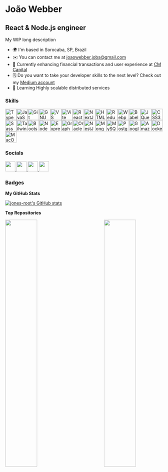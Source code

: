 João Webber
============================
React & Node.js engineer
------------------------

My WIP long description

* 🌍  I'm based in Sorocaba, SP, Brazil
* ✉️  You can contact me at [joaowebber.jobs@gmail.com](mailto:joaowebber.jobs@gmail.com)
* 🚀  Currently enhancing financial transactions and user experience at [CM Capital](https://cmcapital.com.br/)
* 🗒️ Do you want to take your developer skills to the next level? Check out my [Medium account](joaowebber.medium.com)
* 🧠  Learning Highly scalable distributed services

### Skills

<p align="left">
   <a href="https://www.typescriptlang.org/" target="_blank" rel="noreferrer"><img src="https://raw.githubusercontent.com/danielcranney/readme-generator/main/public/icons/skills/typescript-colored.svg" width="36" height="36" alt="TypeScript" /></a><a href="https://developer.mozilla.org/en-US/docs/Web/JavaScript" target="_blank" rel="noreferrer"><img src="https://raw.githubusercontent.com/danielcranney/readme-generator/main/public/icons/skills/javascript-colored.svg" width="36" height="36" alt="JavaScript" /></a><a href="https://git-scm.com/" target="_blank" rel="noreferrer"><img src="https://raw.githubusercontent.com/danielcranney/readme-generator/main/public/icons/skills/git-colored.svg" width="36" height="36" alt="Git" /></a><a href="https://www.gnu.org/software/bash/" target="_blank" rel="noreferrer"><img src="https://raw.githubusercontent.com/danielcranney/readme-generator/main/public/icons/skills/gnubash.svg" width="36" height="36" alt="GNU Bash" /></a><a href="https://code.visualstudio.com/" target="_blank" rel="noreferrer"><img src="https://raw.githubusercontent.com/danielcranney/readme-generator/main/public/icons/skills/visualstudiocode.svg" width="36" height="36" alt="VS Code" /></a><a href="https://vitejs.dev/" target="_blank" rel="noreferrer"><img src="https://raw.githubusercontent.com/danielcranney/readme-generator/main/public/icons/skills/vite-colored.svg" width="36" height="36" alt="Vite" /></a><a href="https://reactjs.org/" target="_blank" rel="noreferrer"><img src="https://raw.githubusercontent.com/danielcranney/readme-generator/main/public/icons/skills/react-colored.svg" width="36" height="36" alt="React" /></a><a href="https://nextjs.org/docs" target="_blank" rel="noreferrer"><img src="https://raw.githubusercontent.com/danielcranney/readme-generator/main/public/icons/skills/nextjs-colored.svg" width="36" height="36" alt="NextJs" /></a><a href="https://developer.mozilla.org/en-US/docs/Glossary/HTML5" target="_blank" rel="noreferrer"><img src="https://raw.githubusercontent.com/danielcranney/readme-generator/main/public/icons/skills/html5-colored.svg" width="36" height="36" alt="HTML5" /></a><a href="https://redux.js.org/" target="_blank" rel="noreferrer"><img src="https://raw.githubusercontent.com/danielcranney/readme-generator/main/public/icons/skills/redux-colored.svg" width="36" height="36" alt="Redux" /></a><a href="https://webpack.js.org/" target="_blank" rel="noreferrer"><img src="https://raw.githubusercontent.com/danielcranney/readme-generator/main/public/icons/skills/webpack-colored.svg" width="36" height="36" alt="Webpack" /></a><a href="https://babeljs.io/" target="_blank" rel="noreferrer"><img src="https://raw.githubusercontent.com/danielcranney/readme-generator/main/public/icons/skills/babel-colored.svg" width="36" height="36" alt="Babel" /></a><a href="https://jquery.com/" target="_blank" rel="noreferrer"><img src="https://raw.githubusercontent.com/danielcranney/readme-generator/main/public/icons/skills/jquery-colored.svg" width="36" height="36" alt="JQuery" /></a><a href="https://www.w3.org/TR/CSS/#css" target="_blank" rel="noreferrer"><img src="https://raw.githubusercontent.com/danielcranney/readme-generator/main/public/icons/skills/css3-colored.svg" width="36" height="36" alt="CSS3" /></a><a href="https://sass-lang.com/" target="_blank" rel="noreferrer"><img src="https://raw.githubusercontent.com/danielcranney/readme-generator/main/public/icons/skills/sass-colored.svg" width="36" height="36" alt="Sass" /></a><a href="https://tailwindcss.com/" target="_blank" rel="noreferrer"><img src="https://raw.githubusercontent.com/danielcranney/readme-generator/main/public/icons/skills/tailwindcss-colored.svg" width="36" height="36" alt="TailwindCSS" /></a><a href="https://getbootstrap.com/" target="_blank" rel="noreferrer"><img src="https://raw.githubusercontent.com/danielcranney/readme-generator/main/public/icons/skills/bootstrap-colored.svg" width="36" height="36" alt="Bootstrap" /></a><a href="https://nodejs.org/en/" target="_blank" rel="noreferrer"><img src="https://raw.githubusercontent.com/danielcranney/readme-generator/main/public/icons/skills/nodejs-colored.svg" width="36" height="36" alt="NodeJS" /></a><a href="https://expressjs.com/" target="_blank" rel="noreferrer"><img src="https://raw.githubusercontent.com/danielcranney/readme-generator/main/public/icons/skills/express-colored.svg" width="36" height="36" alt="Express" /></a><a href="https://graphql.org/" target="_blank" rel="noreferrer"><img src="https://raw.githubusercontent.com/danielcranney/readme-generator/main/public/icons/skills/graphql-colored.svg" width="36" height="36" alt="GraphQL" /></a><a href="https://www.oracle.com/uk/index.html" target="_blank" rel="noreferrer"><img src="https://raw.githubusercontent.com/danielcranney/readme-generator/main/public/icons/skills/oracle-colored.svg" width="36" height="36" alt="Oracle" /></a><a href="https://docs.nestjs.com/" target="_blank" rel="noreferrer"><img src="https://raw.githubusercontent.com/danielcranney/readme-generator/main/public/icons/skills/nestjs-colored.svg" width="36" height="36" alt="NestJS" /></a><a href="https://www.mongodb.com/" target="_blank" rel="noreferrer"><img src="https://raw.githubusercontent.com/danielcranney/readme-generator/main/public/icons/skills/mongodb-colored.svg" width="36" height="36" alt="MongoDB" /></a><a href="https://www.mysql.com/" target="_blank" rel="noreferrer"><img src="https://raw.githubusercontent.com/danielcranney/readme-generator/main/public/icons/skills/mysql-colored.svg" width="36" height="36" alt="MySQL" /></a><a href="https://www.postgresql.org/" target="_blank" rel="noreferrer"><img src="https://raw.githubusercontent.com/danielcranney/readme-generator/main/public/icons/skills/postgresql-colored.svg" width="36" height="36" alt="PostgreSQL" /></a><a href="https://cloud.google.com/" target="_blank" rel="noreferrer"><img src="https://raw.githubusercontent.com/danielcranney/readme-generator/main/public/icons/skills/googlecloud-colored.svg" width="36" height="36" alt="Google Cloud" /></a><a href="https://aws.amazon.com" target="_blank" rel="noreferrer"><img src="https://raw.githubusercontent.com/danielcranney/readme-generator/main/public/icons/skills/aws-colored.svg" width="36" height="36" alt="Amazon Web Services" /></a><a href="https://www.docker.com/" target="_blank" rel="noreferrer"><img src="https://raw.githubusercontent.com/danielcranney/readme-generator/main/public/icons/skills/docker-colored.svg" width="36" height="36" alt="Docker" /></a><a href="https://apple.com" target="_blank" rel="noreferrer"><img src="https://raw.githubusercontent.com/danielcranney/readme-generator/main/public/icons/skills/macos-colored.svg" width="36" height="36" alt="MacOS" /></a>
</p>

### Socials

<p align="left">
   <a href="https://www.github.com/jones-root" target="_blank" rel="noreferrer">
      <picture>
         <source media="(prefers-color-scheme: dark)" srcset="https://raw.githubusercontent.com/danielcranney/readme-generator/main/public/icons/socials/github-dark.svg" />
         <source media="(prefers-color-scheme: light)" srcset="https://raw.githubusercontent.com/danielcranney/readme-generator/main/public/icons/socials/github.svg" />
         <img src="https://raw.githubusercontent.com/danielcranney/readme-generator/main/public/icons/socials/github.svg" width="32" height="32" /> 
      </picture>
   </a>
   <a href="https://www.linkedin.com/in/joaowebber" target="_blank" rel="noreferrer">
      <picture>
         <source media="(prefers-color-scheme: dark)" srcset="https://raw.githubusercontent.com/danielcranney/readme-generator/main/public/icons/socials/linkedin-dark.svg" />
         <source media="(prefers-color-scheme: light)" srcset="https://raw.githubusercontent.com/danielcranney/readme-generator/main/public/icons/socials/linkedin.svg" />
         <img src="https://raw.githubusercontent.com/danielcranney/readme-generator/main/public/icons/socials/linkedin.svg" width="32" height="32" /> 
      </picture>
   </a>
   <a href="http://www.medium.com/joaowebber" target="_blank" rel="noreferrer">
      <picture>
         <source media="(prefers-color-scheme: dark)" srcset="https://raw.githubusercontent.com/danielcranney/readme-generator/main/public/icons/socials/medium-dark.svg" />
         <source media="(prefers-color-scheme: light)" srcset="https://raw.githubusercontent.com/danielcranney/readme-generator/main/public/icons/socials/medium.svg" />
         <img src="https://raw.githubusercontent.com/danielcranney/readme-generator/main/public/icons/socials/medium.svg" width="32" height="32" /> 
      </picture>
   </a>
   <a href="https://www.stackoverflow.com/users/11424626/jones-root" target="_blank" rel="noreferrer">
      <picture>
         <source media="(prefers-color-scheme: dark)" srcset="https://raw.githubusercontent.com/danielcranney/readme-generator/main/public/icons/socials/stackoverflow-dark.svg" />
         <source media="(prefers-color-scheme: light)" srcset="https://raw.githubusercontent.com/danielcranney/readme-generator/main/public/icons/socials/stackoverflow.svg" />
         <img src="https://raw.githubusercontent.com/danielcranney/readme-generator/main/public/icons/socials/stackoverflow.svg" width="32" height="32" /> 
      </picture>
   </a>
</p>

### Badges

<b>My GitHub Stats</b>

<a href="http://www.github.com/jones-root"><img src="https://github-readme-stats.vercel.app/api?username=jones-root&show_icons=true&hide=stars,prs,issues,contribs&title_color=6366f1&text_color=ffffff&icon_color=6366f1&bg_color=1c1917&hide_border=true&show_icons=true" alt="jones-root's GitHub stats" /></a>

<!--<a href="http://www.github.com/jones-root"><img src="https://github-readme-activity-graph.vercel.app/graph?username=jones-root&bg_color=1c1917&color=ffffff&line=6366f1&point=ffffff&area_color=1c1917&area=true&hide_border=true&custom_title=GitHub%20Commits%20Graph" alt="GitHub Commits Graph" /></a>-->

<!--<a href="http://www.github.com/jones-root"><img src="https://github-readme-streak-stats.herokuapp.com/?user=jones-root&stroke=ffffff&background=1c1917&ring=6366f1&fire=6366f1&currStreakNum=ffffff&currStreakLabel=6366f1&sideNums=ffffff&sideLabels=ffffff&dates=ffffff&hide_border=true" alt="Commit Streak" /></a>-->

<b>Top Repositories</b>

<div width="100%" align="center"><a href="https://github.com/jones-root/nobelle-frontend" align="left"><img align="left" width="45%" src="https://github-readme-stats.vercel.app/api/pin/?username=jones-root&repo=nobelle-frontend&title_color=6366f1&text_color=ffffff&icon_color=6366f1&bg_color=1c1917&hide_border=true&locale=en" /></a><a href="https://github.com/jones-root/nobelle-backend"><img width="45%" src="https://github-readme-stats.vercel.app/api/pin/?username=jones-root&repo=nobelle-backend&title_color=6366f1&text_color=ffffff&icon_color=6366f1&bg_color=1c1917&hide_border=true&locale=en" /></a></div>
